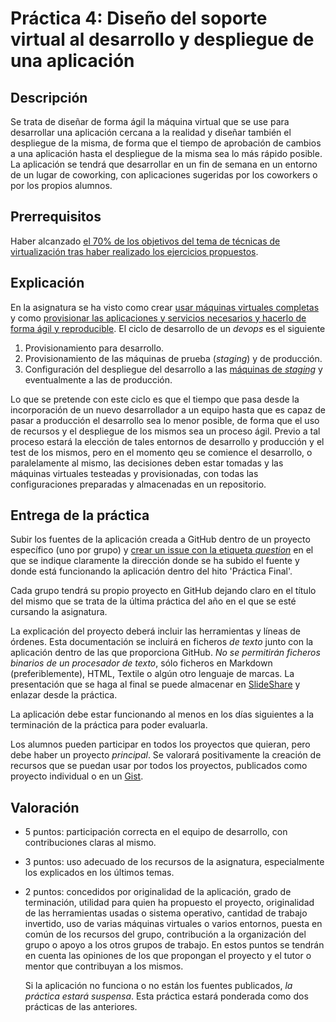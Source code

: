 Práctica 4:  Diseño del soporte virtual al desarrollo y despliegue de una aplicación
=====================================

Descripción
-----------------

Se trata de diseñar de forma ágil la máquina virtual que se use para
desarrollar una aplicación cercana a la realidad y diseñar también el
despliegue de la misma, de forma que el tiempo de aprobación de
cambios a una aplicación hasta el despliegue de la misma sea lo más
rápido posible. La aplicación se tendrá que desarrollar en un fin de
semana en un entorno de un lugar de coworking, con aplicaciones
sugeridas por los coworkers o por los propios alumnos.

Prerrequisitos
--------------------

Haber alcanzado
[el 70% de los objetivos del tema de técnicas de virtualización tras haber realizado los ejercicios propuestos](../temas/Gestion_de_configuraciones.md).

Explicación
----------------

En la asignatura se ha visto como crear
[usar máquinas virtuales completas](../temas/Uso_de_Sistemas.md) y
como
[provisionar las aplicaciones y servicios necesarios y hacerlo de forma ágil y reproducible](../temas/Uso_de_Sistemas.md). 
El ciclo de desarrollo de un *devops* es el siguiente
1. Provisionamiento para desarrollo.
2. Provisionamiento de las máquinas de prueba (*staging*) y de
producción.
3. Configuración del despliegue del desarrollo a las [máquinas de
*staging*](http://en.wikipedia.org/wiki/Staging_site) y eventualmente
a las de producción.

Lo que se pretende con este ciclo es que el tiempo que pasa desde la
incorporación de un nuevo desarrollador a un equipo hasta que es capaz
de pasar a producción el desarrollo sea lo menor posible, de forma que
el uso de recursos y el despliegue de los mismos sea un proceso
ágil. Previo a tal proceso estará la elección de tales entornos de
desarrollo y producción y el test de los mismos, pero en el momento
qeu se comience el desarrollo, o paralelamente al mismo, las
decisiones deben estar tomadas y las máquinas virtuales testeadas y
provisionadas, con todas las configuraciones preparadas y almacenadas
en un repositorio. 


Entrega de la práctica
--------------------------------

Subir los fuentes de la aplicación creada a GitHub dentro de un
proyecto específico (uno por grupo) y
[crear un issue con la etiqueta *question*](https://github.com/IV-GII/GII-2013/issues/new) en el
que se indique claramente la dirección donde se ha subido el fuente y
donde está funcionando la aplicación dentro del hito 'Práctica Final'. 

Cada grupo tendrá su propio proyecto en GitHub
dejando claro en el título del mismo que se trata de la última
práctica del año en el que se esté cursando la asignatura. 

La explicación del proyecto deberá incluir las herramientas y líneas
de órdenes. Esta documentación se incluirá
en ficheros *de texto* junto con la aplicación 
dentro de las que proporciona GitHub. *No se permitirán ficheros
binarios de un procesador de texto*, sólo ficheros en Markdown (preferiblemente), HTML,
Textile o algún otro lenguaje de marcas. La presentación que se haga
al final se puede almacenar en [SlideShare](http://slideshare.net) y
enlazar desde la práctica. 

La aplicación debe estar funcionando al menos en los días siguientes a
la terminación de la práctica para poder evaluarla. 

Los alumnos pueden participar en todos los proyectos que quieran, pero
debe haber un proyecto *principal*. Se valorará positivamente la
creación de recursos que se puedan usar por todos los proyectos,
publicados como proyecto individual o en un
[Gist](http://gist.github.com). 

Valoración
--------------

* 5 puntos: participación correcta en el equipo de desarrollo, con
  contribuciones claras al mismo. 
* 3 puntos: uso adecuado de los recursos de la asignatura,
  especialmente los explicados en los últimos temas.
* 2 puntos: concedidos por originalidad de la aplicación, grado de
  terminación, utilidad para quien ha propuesto el proyecto, originalidad de las
  herramientas usadas o sistema operativo, cantidad de trabajo
  invertido, uso de varias máquinas virtuales o varios entornos,
  puesta en común de los recursos del grupo, contribución a la
  organización del grupo o apoyo a los otros grupos de trabajo. En
  estos puntos se tendrán en cuenta las opiniones de los que propongan
  el proyecto y el tutor o mentor que contribuyan a los mismos. 
  
  Si la aplicación no funciona o no están los fuentes publicados, *la
  práctica estará suspensa*. Esta práctica estará ponderada como dos
  prácticas de las anteriores. 
